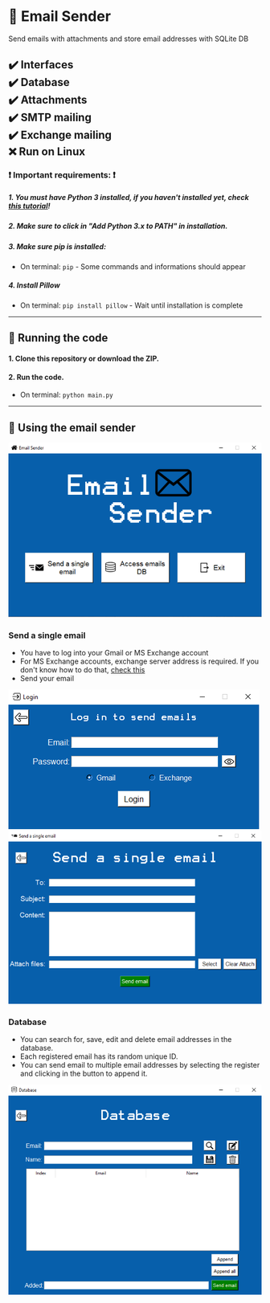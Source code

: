# :email: Email Sender
Send emails with attachments and store email addresses with SQLite DB

:heavy_check_mark: Interfaces  
:heavy_check_mark: Database  
:heavy_check_mark: Attachments  
:heavy_check_mark: SMTP mailing  
:heavy_check_mark: Exchange mailing  
:x: Run on Linux  
---
  
  
### :heavy_exclamation_mark: Important requirements: :heavy_exclamation_mark:
##### 1. You must have Python 3 installed, if you haven't installed yet, check [this tutorial](https://realpython.com/installing-python/#windows)!

##### 2. Make sure to click in "Add Python 3.x to PATH" in installation.

##### 3. Make sure pip is installed:
- On terminal: `pip` - Some commands and informations should appear

##### 4. Install Pillow
- On terminal: `pip install pillow` - Wait until installation is complete
---
  
  
## :rocket: Running the code

#### 1. Clone this repository or download the ZIP.

#### 2. Run the code.
- On terminal: `python main.py`
---
  
  
## :book: Using the email sender
![Main page](images/main-page.png)

### Send a single email
- You have to log into your Gmail or MS Exchange account
- For MS Exchange accounts, exchange server address is required. If you don't know how to do that, [check this](https://www.nucleustechnologies.com/blog/how-to-find-exchange-server-address/)
- Send your email

![Login page](images/login-page.png)
![Send email](images/send-email-page.png)

### Database
- You can search for, save, edit and delete email addresses in the database.
- Each registered email has its random unique ID.
- You can send email to multiple email addresses by selecting the register and clicking in the button to append it.

![Database page](images/database-page.png)
